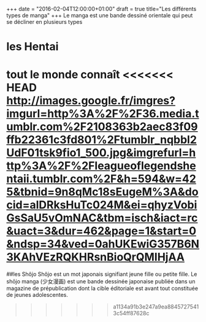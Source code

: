 +++
date = "2016-02-04T12:00:00+01:00"
draft = true
title="Les différents types de manga"
+++
Le manga est une bande dessiné orientale qui peut se décliner en plusieurs types
# les Hentai
tout le monde connaît
<<<<<<< HEAD
http://images.google.fr/imgres?imgurl=http%3A%2F%2F36.media.tumblr.com%2F2108363b2aec83f09ffb22361c3fd801%2Ftumblr_nqbbl2UdF01tsk9fio1_500.jpg&imgrefurl=http%3A%2F%2Fleagueoflegendshentaii.tumblr.com%2F&h=594&w=425&tbnid=9n8qMc18sEugeM%3A&docid=alDRksHuTc024M&ei=qhyzVobiGsSaU5vOmNAC&tbm=isch&iact=rc&uact=3&dur=462&page=1&start=0&ndsp=34&ved=0ahUKEwiG357B6N3KAhVEzRQKHRsnBioQrQMIHjAA
=======


##les Shôjo
Shôjo est un mot japonais signifiant jeune fille ou petite fille. Le shōjo manga (少女漫画) est une bande dessinée japonaise publiée dans un magazine de prépublication dont la cible éditoriale est avant tout constituée de jeunes adolescentes. 
>>>>>>> a1134a91b3e247a9ea88457275413c54ff87628c
